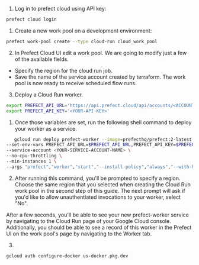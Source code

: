 1. Log in to prefect cloud using API key:
 ```bash
prefect cloud login
```
1. Create a new work pool on a development environment:
```bash
prefect work-pool create --type cloud-run cloud_work_pool
```
2. In Prefect Cloud UI edit a work pool. We are going to modify just a few of the available fields.
* Specify the region for the cloud run job.
* Save the name of the service account created by terraform.
The work pool is now ready to receive scheduled flow runs.
3. Deploy a Cloud Run worker. 
```bash
export PREFECT_API_URL='https://api.prefect.cloud/api/accounts/<ACCOUNT-ID>/workspaces/<WORKSPACE-ID>'
export PREFECT_API_KEY='<YOUR-API-KEY>'
```
1. Once those variables are set, run the following shell command to deploy your worker as a service. 
```bash
   gcloud run deploy prefect-worker --image=prefecthq/prefect:2-latest \
--set-env-vars PREFECT_API_URL=$PREFECT_API_URL,PREFECT_API_KEY=$PREFECT_API_KEY \
--service-account <YOUR-SERVICE-ACCOUNT-NAME> \
--no-cpu-throttling \
--min-instances 1 \
--args "prefect","worker","start","--install-policy","always","--with-healthcheck","-p","<WORK-POOL-NAME>","-t","cloud-run"
```
2. After running this command, you'll be prompted to specify a region. Choose the same region that you selected when creating the Cloud Run work pool in the second step of this guide. The next prompt will ask if you'd like to allow unauthentiated invocations to your worker, select "No".

After a few seconds, you'll be able to see your new prefect-worker service by navigating to the Cloud Run page of your Google Cloud console. Additionally, you should be able to see a record of this worker in the Prefect UI on the work pool's page by navigating to the Worker tab.

3. 
```bash
gcloud auth configure-docker us-docker.pkg.dev
```